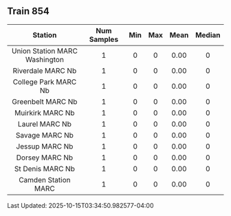 ## Train 854

| Station | Num Samples | Min | Max | Mean | Median |
| :-----: | :---------: | :-: | :-: | :--: | :----: |
| Union Station MARC Washington | 1 | 0 | 0 | 0.00 | 0 |
| Riverdale MARC Nb | 1 | 0 | 0 | 0.00 | 0 |
| College Park MARC Nb | 1 | 0 | 0 | 0.00 | 0 |
| Greenbelt MARC Nb | 1 | 0 | 0 | 0.00 | 0 |
| Muirkirk MARC Nb | 1 | 0 | 0 | 0.00 | 0 |
| Laurel MARC Nb | 1 | 0 | 0 | 0.00 | 0 |
| Savage MARC Nb | 1 | 0 | 0 | 0.00 | 0 |
| Jessup MARC Nb | 1 | 0 | 0 | 0.00 | 0 |
| Dorsey MARC Nb | 1 | 0 | 0 | 0.00 | 0 |
| St Denis MARC Nb | 1 | 0 | 0 | 0.00 | 0 |
| Camden Station MARC | 1 | 0 | 0 | 0.00 | 0 |


Last Updated: 2025-10-15T03:34:50.982577-04:00